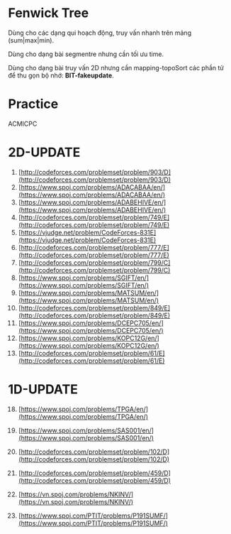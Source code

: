 # Fenwick Tree

Dùng cho các dạng qui hoạch động, truy vấn nhanh trên mảng (sum|max|min).

Dùng cho dạng bài segmentre nhưng cần tối ưu time.

Dùng cho dạng bài truy vấn 2D nhưng cần mapping-topoSort các phần tử để thu gọn bộ nhớ: **BIT-fakeupdate**.

# Practice

ACMICPC

# 2D-UPDATE

1. [http://codeforces.com/problemset/problem/903/D](http://codeforces.com/problemset/problem/903/D)
2. [https://www.spoj.com/problems/ADACABAA/en/](https://www.spoj.com/problems/ADACABAA/en/)
3. [https://www.spoj.com/problems/ADABEHIVE/en/](https://www.spoj.com/problems/ADABEHIVE/en/)
4. [http://codeforces.com/problemset/problem/749/E](http://codeforces.com/problemset/problem/749/E)
5. [https://vjudge.net/problem/CodeForces-831E](https://vjudge.net/problem/CodeForces-831E)
6. [http://codeforces.com/problemset/problem/777/E](http://codeforces.com/problemset/problem/777/E)
9. [http://codeforces.com/problemset/problem/799/C](http://codeforces.com/problemset/problem/799/C)
11. [https://www.spoj.com/problems/SGIFT/en/](https://www.spoj.com/problems/SGIFT/en/)
12. [https://www.spoj.com/problems/MATSUM/en/](https://www.spoj.com/problems/MATSUM/en/)
13. [http://codeforces.com/problemset/problem/849/E](http://codeforces.com/problemset/problem/849/E)
14. [https://www.spoj.com/problems/DCEPC705/en/](https://www.spoj.com/problems/DCEPC705/en/)
15. [https://www.spoj.com/problems/KOPC12G/en/](https://www.spoj.com/problems/KOPC12G/en/)
17. [http://codeforces.com/problemset/problem/61/E](http://codeforces.com/problemset/problem/61/E)


# 1D-UPDATE

18. [https://www.spoj.com/problems/TPGA/en/](https://www.spoj.com/problems/TPGA/en/)

19. [https://www.spoj.com/problems/SAS001/en/](https://www.spoj.com/problems/SAS001/en/)

20. [http://codeforces.com/problemset/problem/102/D](http://codeforces.com/problemset/problem/102/D)

16. [http://codeforces.com/problemset/problem/459/D](http://codeforces.com/problemset/problem/459/D)

17. [https://vn.spoj.com/problems/NKINV/](https://vn.spoj.com/problems/NKINV/)

18. [https://www.spoj.com/PTIT/problems/P191SUMF/](https://www.spoj.com/PTIT/problems/P191SUMF/)

